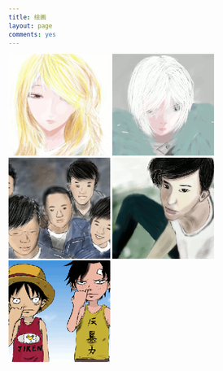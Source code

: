 ```yaml
---
title: 绘画
layout: page
comments: yes
---
```

<script src="/media/draw/js/cloud-carousel.1.0.5.min.js" mce_src="/media/draw/js/cloud-carousel.1.0.5.min.js" type="text/javascript"></script>
<script type="text/javascript">  
$(document).ready(function(){  
                $("#draw_list").CloudCarousel(        
                {             
                        xPos: 300,//调整与左边框的距离
                        yPos: 50,//调整top 距离
                        buttonLeft: $("#left-but"),//左转
                        buttonRight: $("#right-but"),//右转
                        altBox: $("#alt-text"),//图片alt属性值
                        titleBox: $("#title-text"),//图片title值
                        reflHeight:50,//图片倒影
                        reflOpacity:0.5,//图片倒影的透明度
                        reflGap:0,//图片与倒影的距离
                        minScale:0.5,
                        xRadius:0,//所有图片围城的圈的大小（平行）
                        yRadius:50,//所有图片围城的圈的视角
                        FPS: 30,//图片旋转缓冲的速度
                        autoRotate: 'none',//默认的转动方向
                        autoRotateDelay: 2500,//默认图片的停留时间毫秒算
                        speed:0.2,//图片旋转的速度
                        mouseWheel: true,
                        bringToFront: true

                }  
                );  
});  

</script>  
<div id="draw_list">
        <a href="/draw/2014-02-06"><img class="CloudCarousel" src="/media/draw/image/small/2014-02-06_small.gif"></a>
        <a href="/draw/2014-02-06-01"><img class="CloudCarousel" src="/media/draw/image/small/2014-02-06-01_small.gif"></a>
        <a href="/draw/2014-02-03-02"><img class="CloudCarousel" src="/media/draw/image/small/2014-02-03-02_small.gif"></a>
        <a href="/draw/2014-02-03"><img class="CloudCarousel" src="/media/draw/image/small/2014-02-03_small.gif"></a>
        <a href="/draw/2014-01-21"><img class="CloudCarousel" src="/media/draw/image/small/2014-01-21_small.gif"></a>
</div>
